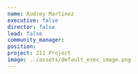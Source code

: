 ```yaml
---
name: Audrey Martinez
executive: false
director: false
lead: false
community_manager:   
position:  
project: 211 Project 
image: ../assets/default_exec_image.png
---
```

